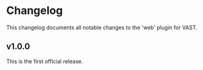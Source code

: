 # Changelog

This changelog documents all notable changes to the 'web' plugin for VAST.

## v1.0.0

This is the first official release.
